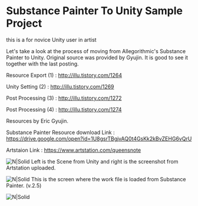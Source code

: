 # Substance Painter To Unity Sample Project


this is a for novice Unity user in artist

Let's take a look at the process of moving from Allegorithmic's Substance Painter to Unity.
Original source was provided by Gyujin. It is good to see it together with the last posting.


Resource Export  (1) : http://illu.tistory.com/1264

Unity Setting    (2) : http://illu.tistory.com/1269

Post Processing  (3) : http://illu.tistory.com/1272

Post Processing  (4) : http://illu.tistory.com/1274



Resources by Eric Gyujin.

Substance Painter Resource download Link : https://drive.google.com/open?id=1U8gsrTBgjvAQ0t4GsKk2kBvZEHG6vQrU

Artstaion Link : https://www.artstation.com/queensnote

![N|Solid](http://cfile5.uf.tistory.com/image/99C6C7335A1FCD3F31A678)
Left is the Scene from Unity and right is the screenshot from Artstation uploaded.



![N|Solid](http://cfile26.uf.tistory.com/image/995886335A1FCC37349659)
This is the screen where the work file is loaded from Substance Painter. (v.2.5)


![N|Solid](http://cfile6.uf.tistory.com/image/999919485A55C9541A7037)





